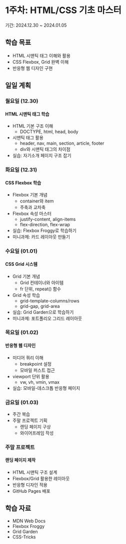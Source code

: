 # 1주차: HTML/CSS 기초 마스터

기간: 2024.12.30 ~ 2024.01.05

## 학습 목표

- HTML 시맨틱 태그 이해와 활용
- CSS Flexbox, Grid 완벽 이해
- 반응형 웹 디자인 구현

## 일일 계획

### 월요일 (12.30)

#### HTML 시맨틱 태그 학습

- HTML 기본 구조 이해
  - DOCTYPE, html, head, body
- 시맨틱 태그 활용
  - header, nav, main, section, article, footer
  - div와 시맨틱 태그의 차이점
- 실습: 자기소개 페이지 구조 잡기

### 화요일 (12.31)

#### CSS Flexbox 학습

- Flexbox 기본 개념
  - container와 item
  - 주축과 교차축
- Flexbox 속성 마스터
  - justify-content, align-items
  - flex-direction, flex-wrap
- 실습: Flexbox Froggy로 학습하기
- 미니과제: 카드 레이아웃 만들기

### 수요일 (01.01)

#### CSS Grid 시스템

- Grid 기본 개념
  - Grid 컨테이너와 아이템
  - fr 단위, repeat() 함수
- Grid 속성 학습
  - grid-template-columns/rows
  - grid-gap, grid-area
- 실습: Grid Garden으로 학습하기
- 미니과제: 포트폴리오 그리드 레이아웃

### 목요일 (01.02)

#### 반응형 웹 디자인

- 미디어 쿼리 이해
  - breakpoint 설정
  - 모바일 퍼스트 접근
- viewport 단위 활용
  - vw, vh, vmin, vmax
- 실습: 모바일-데스크톱 반응형 페이지

### 금요일 (01.03)

- 주간 복습
- 주말 프로젝트 기획
  - 랜딩 페이지 구상
  - 와이어프레임 작성

### 주말 프로젝트

#### 랜딩 페이지 제작

- HTML 시맨틱 구조 설계
- Flexbox/Grid 활용한 레이아웃
- 반응형 디자인 적용
- GitHub Pages 배포

## 학습 자료

- MDN Web Docs
- Flexbox Froggy
- Grid Garden
- CSS-Tricks
